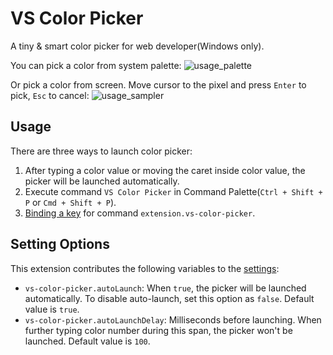 # VS Color Picker
A tiny & smart color picker for web developer(Windows only). 

You can pick a color from system palette: 
![usage_palette](https://github.com/leehooi/vs-color-picker/raw/master/readme_img/usage_palette.gif)

Or pick a color from screen. 
Move cursor to the pixel and press `Enter` to pick, `Esc` to cancel:
![usage_sampler](https://github.com/leehooi/vs-color-picker/raw/master/readme_img/usage_sampler.gif)

## Usage
There are three ways to launch color picker:

1. After typing a color value or moving the caret inside color value, the picker will be launched automatically.
2. Execute command `VS Color Picker` in Command Palette(`Ctrl + Shift + P` or `Cmd + Shift + P`).
3. [Binding a key](https://code.visualstudio.com/docs/customization/keybindings) for command `extension.vs-color-picker`.

## Setting Options
This extension contributes the following variables to the [settings](https://code.visualstudio.com/docs/customization/userandworkspace):
* `vs-color-picker.autoLaunch`: When `true`, the picker will be launched automatically. To disable auto-launch, set this option as `false`. Default value is `true`.
* `vs-color-picker.autoLaunchDelay`: Milliseconds before launching. When further typing color number during this span, the picker won't be launched. Default value is `100`.